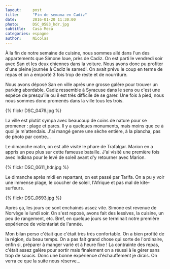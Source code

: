 ```yaml
---
layout:     post
title:      "Fin de semana en Cadiz"
date:       2016-01-20 11:30:00
photo:      DSC_0583_hdr.jpg
subtitle:   Casa Meca
categories: espagne
author:     Nicolas
---
```


À la fin de notre semaine de cuisine, nous sommes allé dans l'un des appartements que Simone
loue, près de Cadiz. On est parti le vendredi soir avec San et les deux chiennes dans la voiture.
Nous avons donc pu profiter d'une pleine journée à Cadiz le samedi. On avait prévu le coup en
terme de repas et on a emporté 3 fois trop de reste et de nourriture.

Nous avons déposé San en ville après une grosse galère pour trouver un parking abordable.
Cadiz ressemble à Syracuse dans le sens ou c'est une espèce de presqu'île ou il est très difficile
de se garer. Une fois à pied, nous nous sommes donc promenés dans la ville tous les trois.

{% flickr DSC_0476.jpg %}

La ville est plutôt sympa avec beaucoup de coins de nature pour se promener : plage et parcs.
Il y a quelques monuments, mais moins que ce à quoi je m'attendais. J'ai mangé genre une sèche entière,
à la plancha, pas de photo par contre...

Le dimanche matin, on est allé visité le phare de Trafalgar. Marion en a appris un peu plus sur
cette fameuse bataille. J'ai visité une première fois avec Indiana pour le levé de soleil avant d'y
retourner avec Marion.

{% flickr DSC_0611_hdr.jpg %}

Le dimanche après midi en repartant, on est passé par Tarifa. On a pu y voir une immense plage, le
coucher de soleil, l'Afrique et pas mal de kite-surfeurs.

{% flickr DSC_0693.jpg %}

Après ça, les jours ce sont enchainés assez vite. Simone est revenue de Norvège le lundi soir. On s'est
reposé, avons fait des lessives, la cuisine, un peu de rangement, etc. Bref, en quelque jours se terminait
notre première expérience de volontariat de l'année.

Mon bilan perso c'était que c'était très très confortable. On a bien profité de la région,
du beau temps. On a pas fait grand chose qui sorte de l'ordinaire, enfin si, préparer à manger varié
et à heure fixe ! La contrainte des repas, c'était assez galère pour sortir mais finalement on a réussi
à le gérer sans trop de soucis. Donc une bonne expérience d'échauffement je dirais. On verra ce que
la suite nous réserve...
